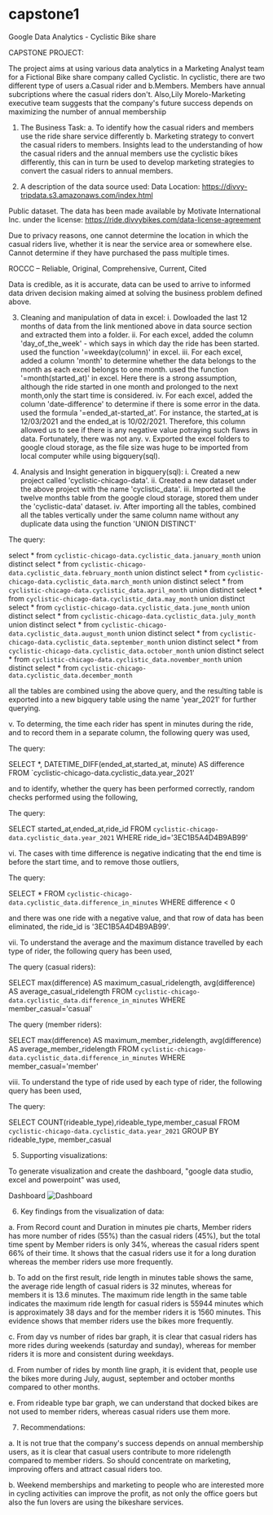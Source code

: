# capstone1

Google Data Analytics - Cyclistic Bike share

CAPSTONE PROJECT:

The project aims at using various data analytics in a Marketing Analyst team for a Fictional Bike share company called Cyclistic. In cyclistic, there are two different type of users a.Casual rider and b.Members. 
Members  have annual subcriptions where the casual riders don't. Also,Lily Morelo-Marketing executive team suggests that the company's future success depends on maximizing the number of annual membershiip

1. The Business Task:
a. To identify how the casual riders and members use the ride share service differently
b. Marketing strategy to convert the casual riders to members.
Insights lead to the understanding of how the casual riders and the annual members use the cyclistic bikes differently, this can in turn be used to develop marketing strategies to convert the casual riders to annual members.

2. A description of the data source used:
Data Location: https://divvy-tripdata.s3.amazonaws.com/index.html

Public dataset. The data has been made available by Motivate International Inc. under the license: https://ride.divvybikes.com/data-license-agreement

Due to privacy reasons, one cannot determine the location in which the casual riders live, whether it is near the service area or somewhere else. Cannot determine if they have purchased the pass multiple times.

ROCCC – Reliable, Original, Comprehensive, Current, Cited

Data is credible, as it is accurate, data can be used to arrive to informed data driven decision making aimed at solving the business problem defined above.

3. Cleaning and manipulation of data in excel:
i. Dowloaded the last 12 months of data from the link mentioned above in data source section and extracted them into a folder.
ii. For each excel, added the column 'day_of_the_week' - which says in which day the ride has been started. used the function '=weekday(column)' in excel.
iii. For each excel, added a column 'month' to determine whether the data belongs to the month as each excel belongs to one month. used the function '=month(started_at)' in excel. Here there is a strong assumption, although the ride started in one month and prolonged to the next month,only the start time is considered.
iv. For each excel, added the column 'date-difference' to determine if there is some error in the data. used the formula '=ended_at-started_at'. For instance, the started_at is 12/03/2021 and the ended_at is 10/02/2021. Therefore, this column allowed us to see if there is any negative value potraying such flaws in data. Fortunately, there was not any. 
v. Exported the excel folders to google cloud storage, as the file size was huge to be imported from local computer while using bigquery(sql).

4. Analysis and Insight generation in bigquery(sql):
i. Created a new project called 'cyclistic-chicago-data'.
ii. Created a new dataset under the above project with the name 'cyclistic_data'.
iii. Imported all the twelve months table from the google cloud storage, stored them under the 'cyclistic-data' dataset.
iv. After importing all the tables, combined all the tables vertically under the same column name without any duplicate data using the function 'UNION DISTINCT'

The query:


select *
from `cyclistic-chicago-data.cyclistic_data.january_month`
union distinct 
select *
from `cyclistic-chicago-data.cyclistic_data.february_month`
union distinct 
select *
from `cyclistic-chicago-data.cyclistic_data.march_month`
union distinct 
select *
from `cyclistic-chicago-data.cyclistic_data.april_month`
union distinct 
select *
from `cyclistic-chicago-data.cyclistic_data.may_month`
union distinct 
select *
from `cyclistic-chicago-data.cyclistic_data.june_month`
union distinct 
select *
from `cyclistic-chicago-data.cyclistic_data.july_month`
union distinct 
select *
from `cyclistic-chicago-data.cyclistic_data.august_month`
union distinct 
select *
from `cyclistic-chicago-data.cyclistic_data.september_month`
union distinct 
select *
from `cyclistic-chicago-data.cyclistic_data.october_month`
union distinct
select *
from `cyclistic-chicago-data.cyclistic_data.november_month`
union distinct
select *
from `cyclistic-chicago-data.cyclistic_data.december_month`

all the tables are combined using the above query, and the resulting table is exported into a new bigquery table using the name 'year_2021' for further querying.

v. To determing, the time each rider has spent in minutes during the ride, and to record them in a separate column, the following query was used,

The query:

SELECT *,
 DATETIME_DIFF(ended_at,started_at, minute) AS difference
 FROM `cyclistic-chicago-data.cyclistic_data.year_2021'
 
 and to identify, whether the query has been performed correctly, random checks performed using the following,
 
 The query:
 
SELECT started_at,ended_at,ride_id
FROM `cyclistic-chicago-data.cyclistic_data.year_2021`
WHERE ride_id='3EC1B5A4D4B9AB99'

vi. The cases with time difference is negative indicating that the end time is before the start time, and to remove those outliers,

The query:

SELECT * FROM `cyclistic-chicago-data.cyclistic_data.difference_in_minutes` 
WHERE difference < 0

and there was one ride with a negative value, and that row of data has been eliminated, the ride_id is '3EC1B5A4D4B9AB99'.

vii. To understand the average and the maximum distance travelled by each type of rider, the following query has been used,

The query (casual riders):

SELECT max(difference) AS maximum_casual_ridelength,
avg(difference) AS average_casual_ridelength
FROM `cyclistic-chicago-data.cyclistic_data.difference_in_minutes` 
WHERE member_casual='casual'

The query (member riders):

SELECT max(difference) AS maximum_member_ridelength,
avg(difference) AS average_member_ridelength
FROM `cyclistic-chicago-data.cyclistic_data.difference_in_minutes` 
WHERE member_casual='member'

viii. To understand the type of ride used by each type of rider, the following query has been used,

The query:

SELECT COUNT(rideable_type),rideable_type,member_casual
FROM `cyclistic-chicago-data.cyclistic_data.year_2021`
GROUP BY rideable_type, member_casual

5. Supporting visualizations:

To generate visualization and create the dashboard, "google data studio, excel and powerpoint" was used,

Dashboard
![Dashboard](https://user-images.githubusercontent.com/101074709/157043796-eeca7552-39f6-41e1-821a-c5687dbfe468.jpg)

6. Key findings from the visualization of data:

a. From Record count and Duration in minutes pie charts, Member riders has more number of rides (55%) than the casual riders (45%), but the total time spent by Member riders is only 34%, whereas the casual riders spent 66% of their time. It shows that the casual riders use it for a long duration whereas the member riders use more frequently.

b. To add on the first result, ride length in minutes table shows the same, the average ride length of casual riders is 32 minutes, whereas for members it is 13.6 minutes. The maximum ride length in the same table indicates the maximum ride length for casual riders is 55944 minutes which is approximately 38 days and for the member riders it is 1560 minutes. This evidence shows that member riders use the bikes more frequently.

c. From day vs number of rides bar graph, it is clear that casual riders has more rides during weekends (saturday and sunday), whereas for member riders it is more and consistent during weekdays.

d. From number of rides by month line graph, it is evident that, people use the bikes more during July, august, september and october months compared to other months.

e. From rideable type bar graph, we can understand that docked bikes are not used to member riders, whereas casual riders use them more.

7. Recommendations:

a. It is not true that the company's success depends on annual membership users, as it is clear that casual users contribute to more ridelength compared to member riders. So should concentrate on marketing, improving offers and attract casual riders too.

b. Weekend memberships and marketing to people who are interested more in cycling activities can improve the profit, as not only the office goers but also the fun lovers are using the bikeshare services.



